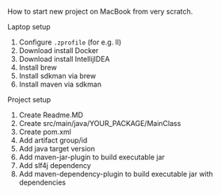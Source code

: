 How to start new project on MacBook from very scratch.

Laptop setup

1. Configure `.zprofile` (for e.g. ll)
2. Download install Docker
3. Download install IntellijIDEA
4. Install brew
5. Install sdkman via brew
6. Install maven via sdkman

Project setup

1. Create Readme.MD
2. Create src/main/java/YOUR_PACKAGE/MainClass
3. Create pom.xml
4. Add artifact group/id
5. Add java target version
6. Add maven-jar-plugin to build executable jar
7. Add slf4j dependency
8. Add maven-dependency-plugin to build executable jar with dependencies   